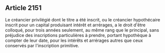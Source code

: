 Article 2151
----
Le créancier privilégié dont le titre a été inscrit, ou le créancier
hypothécaire inscrit pour un capital produisant intérêt et arrérages, a le droit
d'être colloqué, pour trois années seulement, au même rang que le principal,
sans préjudice des inscriptions particulières à prendre, portant hypothèque à
compter de leur date, pour les intérêts et arrérages autres que ceux conservés
par l'inscription primitive.
